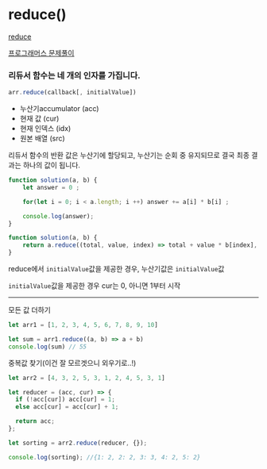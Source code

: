 # reduce()

[reduce](https://developer.mozilla.org/ko/docs/Web/JavaScript/Reference/Global_Objects/Array/reduce)

[프로그래머스 문제풀이](https://github.com/ppotatoG/TIL/tree/master/programmers/70128)

### 리듀서 함수는 네 개의 인자를 가집니다.

```js
arr.reduce(callback[, initialValue])
```
- 누산기accumulator (acc)
- 현재 값 (cur)
- 현재 인덱스 (idx)
- 원본 배열 (src)

리듀서 함수의 반환 값은 누산기에 할당되고, 누산기는 순회 중 유지되므로 결국 최종 결과는 하나의 값이 됩니다.

```js
function solution(a, b) {
    let answer = 0 ;

    for(let i = 0; i < a.length; i ++) answer += a[i] * b[i] ;

    console.log(answer);
}
```

```js
function solution(a, b) {
    return a.reduce((total, value, index) => total + value * b[index], 0);
}
```
 
reduce에서 `initialValue`값을 제공한 경우, 누산기값은 `initialValue`값

`initialValue`값을 제공한 경우 cur는 0, 아니면 1부터 시작

---

모든 값 더하기
```js
let arr1 = [1, 2, 3, 4, 5, 6, 7, 8, 9, 10]

let sum = arr1.reduce((a, b) => a + b)
console.log(sum) // 55
```

중복값 찾기(이건 잘 모르겟으니 외우기로..!)
```js
let arr2 = [4, 3, 2, 5, 3, 1, 2, 4, 5, 3, 1]

let reducer = (acc, cur) => {
  if (!acc[cur]) acc[cur] = 1;
  else acc[cur] = acc[cur] + 1;

  return acc; 
};

let sorting = arr2.reduce(reducer, {});

console.log(sorting); //{1: 2, 2: 2, 3: 3, 4: 2, 5: 2}
```
